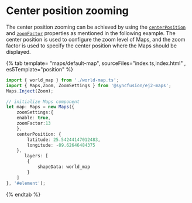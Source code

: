 # Center position zooming

The center position zooming can be achieved by using the [`centerPosition`](../../api/maps/#centerposition) and [`zoomFactor`](../../api/maps/zoomSettingsModel/#zoomfactor) properties as mentioned in the following example. The center position is used to configure the zoom level of Maps, and the zoom factor is used to specify the center position where the Maps should be displayed.

{% tab template= "maps/default-map", sourceFiles="index.ts,index.html" , es5Template="position" %}

```typescript
import { world_map } from './world-map.ts';
import { Maps,Zoom, ZoomSettings } from '@syncfusion/ej2-maps';
Maps.Inject(Zoom);

// initialize Maps component
let map: Maps = new Maps({
    zoomSettings:{
    enable: true,
    zoomFactor:13
    },
    centerPosition: {
        latitude: 25.54244147012483,
        longitude: -89.62646484375
    },
       layers: [
        {
            shapeData: world_map
        }
    ]
}, '#element');
```

{% endtab %}